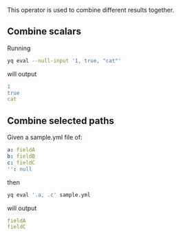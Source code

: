 This operator is used to combine different results together.
## Combine scalars
Running
```bash
yq eval --null-input '1, true, "cat"'
```
will output
```yaml
1
true
cat
```

## Combine selected paths
Given a sample.yml file of:
```yaml
a: fieldA
b: fieldB
c: fieldC
'': null
```
then
```bash
yq eval '.a, .c' sample.yml
```
will output
```yaml
fieldA
fieldC
```

